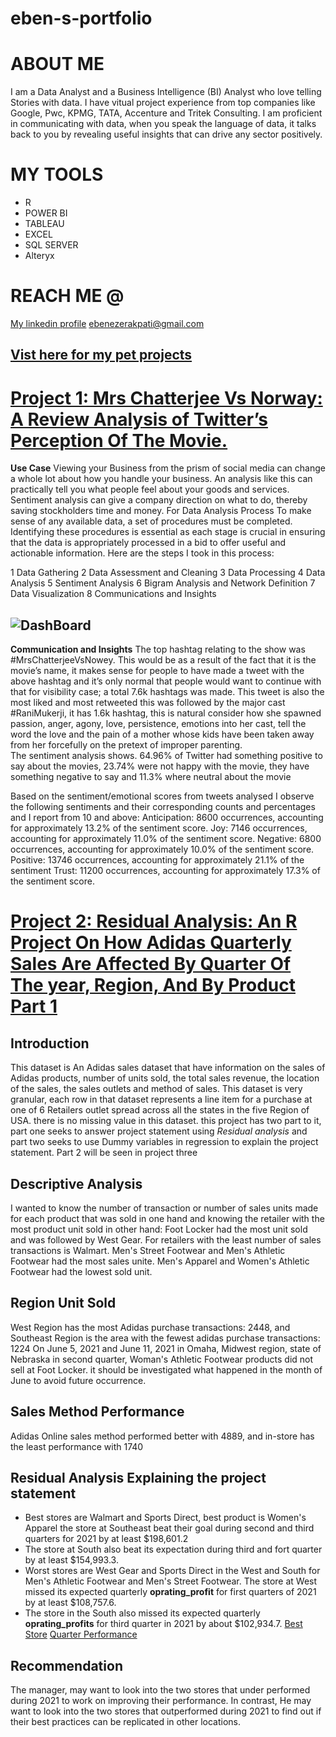 # eben-s-portfolio
# ABOUT ME
I am a Data Analyst and a Business Intelligence (BI) Analyst who love telling Stories with data. I have vitual project experience from top companies like Google, Pwc, KPMG, TATA, Accenture and Tritek Consulting.
I am proficient in communicating with data, when you speak the language of data, it talks back to you by revealing useful insights that can drive any sector positively.

# MY TOOLS
* R
* POWER BI
* TABLEAU
* EXCEL
* SQL SERVER
* Alteryx


# REACH ME @
[My linkedin profile](https://www.linkedin.com/in/ebenezer-akpati-9517aa23b/)
ebenezerakpati@gmail.com


## [Vist here for my pet projects](https://medium.com/@ebenezerakpati/data-analysis-project-with-sql-server-and-power-bi-2524bc650e39)

# [Project 1: Mrs Chatterjee Vs Norway: A Review Analysis of Twitter’s Perception Of The Movie.](https://github.com/akpatiudo/mrsChatter)
 
  **Use Case**
Viewing your Business from the prism of social media can change a whole lot about how you handle your business. An analysis like this can practically tell you what people feel about your goods and services. Sentiment analysis can give a company direction on what to do, thereby saving stockholders time and money. For Data Analysis Process
To make sense of any available data, a set of procedures must be completed. Identifying these procedures is essential as each stage is crucial in ensuring that the data is appropriately processed in a bid to offer useful and actionable information. Here are the steps I took in this process:

1	Data Gathering
2	Data Assessment and Cleaning
3	Data Processing
4	Data Analysis
5	Sentiment Analysis
6	Bigram Analysis and Network Definition
7	Data Visualization
8	Communications and Insights

## ![DashBoard](https://github.com/akpatiudo/ropo/assets/118566096/92718343-78be-4751-afa6-ad5f6491b1b0)

**Communication and Insights**
The top hashtag relating to the show was #MrsChatterjeeVsNowey. This would be as a result of the fact that it is the movie’s name, it makes sense for people to have made a tweet with the above hashtag and it’s only normal that people would want to continue with that for visibility case; a total 7.6k hashtags was made. This tweet is also the most liked and most retweeted this was followed by the major cast #RaniMukerji, it has 1.6k hashtag, this is natural consider how she spawned passion, anger, agony, love, persistence, emotions into her cast, tell the word the love and the pain of a mother whose kids have been taken away from her forcefully on the pretext of improper parenting.  
The sentiment analysis shows.  64.96% of Twitter had something positive to say about the movies, 23.74% were not happy with the movie, they have something negative to say and 11.3% where neutral about the movie

Based on the sentiment/emotional scores from tweets analysed I observe the following sentiments and their corresponding counts and percentages and I report from 10 and above: Anticipation: 8600 occurrences, accounting for approximately 13.2% of the sentiment score. Joy: 7146 occurrences, accounting for approximately 11.0% of the sentiment score. Negative: 6800 occurrences, accounting for approximately 10.0% of the sentiment score. Positive: 13746 occurrences, accounting for approximately 21.1% of the sentiment Trust: 11200 occurrences, accounting for approximately 17.3% of the sentiment score.

# [Project 2: Residual Analysis: An R Project On How Adidas Quarterly Sales Are Affected By Quarter Of The year, Region, And By Product Part 1]([https://github.com/akpatiudo/Adidas_r](https://github.com/akpatiudo/adidas_sales_products_performance/blob/main/adidias_residual.Rmd))

## Introduction
This dataset is An Adidas sales dataset that have information on the sales of Adidas products, number of units sold, the total sales revenue, the location of the sales, the sales outlets and method of sales. This dataset is very granular, each row in that dataset represents a line item for a purchase at one of 6 Retailers outlet spread across all the states in the five Region of USA. there is no missing value in this dataset. this project has two part to it, part one seeks to answer project statement using *Residual analysis* and part two seeks to use Dummy variables in regression to explain the project statement. Part 2 will be seen in project three

## Descriptive Analysis
I wanted to know the number of transaction or number of sales units made for each product that was sold in one hand and knowing the retailer with the most product unit sold in other hand: Foot Locker had the most unit sold and was followed by West Gear. For retailers with the least number of sales transactions is Walmart. Men's Street Footwear and Men's Athletic Footwear had the most sales unite. Men's Apparel and Women's Athletic Footwear had the lowest sold unit.

## Region Unit Sold
West Region has the most Adidas purchase transactions: 2448, and Southeast Region is the area with the fewest adidas purchase transactions: 1224 On June 5, 2021 and June 11, 2021 in Omaha, Midwest region, state of Nebraska in second quarter, Woman's Athletic Footwear products did not sell at Foot Locker. it should be investigated what happened in the month of June to avoid future occurrence. 

## Sales Method Performance
Adidas Online sales method performed better with 4889, and in-store has the least performance with 1740

## Residual Analysis Explaining the project statement

*  Best stores are Walmart and Sports Direct, best product is Women's Apparel 
   the store at Southeast beat their goal during second and third quarters for 2021 by at least $198,601.2
*  The store at South also beat its expectation during third and fort quarter by at least $154,993.3.
*  Worst stores are West Gear and Sports Direct in the West and South for Men's Athletic Footwear and Men's Street Footwear.
   The store at West missed its expected quarterly **oprating_profit** for first quarters of 2021 by at least $108,757.6.
*  The store in the South also missed its expected quarterly **oprating_profits** for third quarter in 2021 by about $102,934.7.
[Best Store](https://miro.medium.com/v2/resize:fit:1400/format:webp/1*04lFyLLCZUmx-D_QMBAbcw.png)
[Quarter Performance](https://miro.medium.com/v2/resize:fit:1400/format:webp/1*ClvvrZnHN-EFqcGmxl43kQ.png)

## Recommendation 
The manager, may want to look into the two stores that under performed during 2021 to work on improving their performance. In contrast, He may want to look into the two stores that outperformed during 2021 to find out if their best practices can be replicated in other locations.

